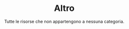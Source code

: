 ---
title: Altro
subtitle: Tutte le risorse che non appartengono a nessuna categoria.
image: https://s27389.pcdn.co/wp-content/uploads/2019/04/devops-loop-illustrations.png
---